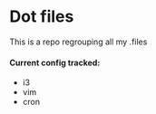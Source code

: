 # Dot files
This is a repo regrouping all my .files

#### Current config tracked:
- i3
- vim
- cron
